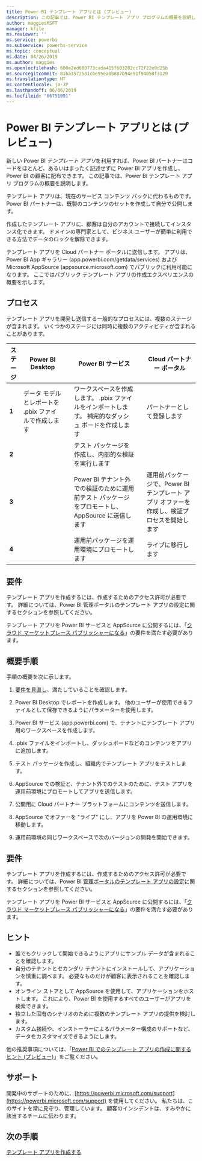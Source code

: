```yaml
---
title: Power BI テンプレート アプリとは (プレビュー)
description: この記事では、Power BI テンプレート アプリ プログラムの概要を説明します。 ほとんどまたはまったくコーディングしないで Power BI アプリを作成し、Power BI ユーザーに展開する方法を説明します。
author: maggiesMSFT
manager: kfile
ms.reviewer: ''
ms.service: powerbi
ms.subservice: powerbi-service
ms.topic: conceptual
ms.date: 04/26/2019
ms.author: maggies
ms.openlocfilehash: 600e2ed603773cada415f603202cc72f22e0d25b
ms.sourcegitcommit: 81ba3572531cbe95ea0b887b94e91f94050f3129
ms.translationtype: HT
ms.contentlocale: ja-JP
ms.lasthandoff: 06/06/2019
ms.locfileid: "66751091"
---
```

# <a name="what-are-power-bi-template-apps-preview"></a>Power BI テンプレート アプリとは (プレビュー)

新しい Power BI *テンプレート アプリ*を利用すれば、Power BI パートナーはコードをほとんど、あるいはまったく記述せずに Power BI アプリを作成し、Power BI の顧客に配布できます。  この記事では、Power BI テンプレート アプリ プログラムの概要を説明します。

テンプレート アプリは、現在のサービス コンテンツ パックに代わるものです。 Power BI パートナーは、既製のコンテンツのセットを作成して自分で公開します。  

作成したテンプレート アプリに、顧客は自分のアカウントで接続してインスタンス化できます。 ドメインの専門家として、ビジネス ユーザーが簡単に利用できる方法でデータのロックを解除できます。  

テンプレート アプリを Cloud パートナー ポータルに送信します。 アプリは、Power BI App ギャラリー (app.powerbi.com/getdata/services) および Microsoft AppSource (appsource.microsoft.com) でパブリックに利用可能になります。 ここではパブリック テンプレート アプリの作成エクスペリエンスの概要を示します。  

## <a name="process"></a>プロセス
テンプレート アプリを開発し送信する一般的なプロセスには、複数のステージが含まれます。 いくつかのステージには同時に複数のアクティビティが含まれることがあります。


| ステージ | Power BI Desktop |  |Power BI サービス  |  |Cloud パートナー ポータル  |
|---|--------|--|---------|---------|---------|
| **1** | データ モデルとレポートを .pbix ファイルで作成します |  | ワークスペースを作成します。 .pbix ファイルをインポートします。 補完的なダッシュ ボードを作成します  |  | パートナーとして登録します |
| **2** |  |  | テスト パッケージを作成し、内部的な検証を実行します        |  | |
| **3** | |  | Power BI テナント外での検証のために運用前テスト パッケージをプロモートし、AppSource に送信します  |  | 運用前パッケージで、Power BI テンプレート アプリ オファーを作成し、検証プロセスを開始します |
| **4** | |  | 運用前パッケージを運用環境にプロモートします |  | ライブに移行します |

## <a name="requirements"></a>要件

テンプレート アプリを作成するには、作成するためのアクセス許可が必要です。 詳細については、Power BI 管理ポータルのテンプレート アプリの設定に関するセクションを参照してください。 

テンプレート アプリを Power BI サービスと AppSource に公開するには、「[クラウド マーケットプレース パブリッシャーになる](https://docs.microsoft.com/azure/marketplace/become-publisher)」の要件を満たす必要があります。
 
## <a name="high-level-steps"></a>概要手順

手順の概要を次に示します。 

1. [要件を見直し](#requirements)、満たしていることを確認します。 

1. Power BI Desktop でレポートを作成します。 他のユーザーが使用できるファイルとして保存できるようにパラメーターを使用します。 

1. Power BI サービス (app.powerbi.com) で、テナントにテンプレート アプリ用のワークスペースを作成します。 

1. .pbix ファイルをインポートし、ダッシュボードなどのコンテンツをアプリに追加します。 

1. テスト パッケージを作成し、組織内でテンプレート アプリをテストします。 

1. AppSource での検証と、テナント外でのテストのために、テスト アプリを運用前環境にプロモートしてアプリを送信します。 

1. 公開用に Cloud パートナー プラットフォームにコンテンツを送信します。 

1. AppSource でオファーを "ライブ" にし、アプリを Power BI の運用環境に移動します。
2. 運用前環境の同じワークスペースで次のバージョンの開発を開始できます。 

## <a name="requirements"></a>要件

テンプレート アプリを作成するには、作成するためのアクセス許可が必要です。 詳細については、Power BI [管理ポータルのテンプレート アプリの設定](service-admin-portal.md#template-apps-settings-preview)に関するセクションを参照してください。 

テンプレート アプリを Power BI サービスと AppSource に公開するには、「[クラウド マーケットプレース パブリッシャーになる](https://docs.microsoft.com/azure/marketplace/become-publisher)」の要件を満たす必要があります。

## <a name="tips"></a>ヒント 

- 誰でもクリックして開始できるようにアプリにサンプル データが含まれることを確認します。 
- 自分のテナントとセカンダリ テナントにインストールして、アプリケーションを慎重に調べます。 必要なものだけが顧客に表示されることを確認します。 
- オンライン ストアとして AppSource を使用して、アプリケーションをホストします。 これにより、Power BI を使用するすべてのユーザーがアプリを検索できます。 
- 独立した固有のシナリオのために複数のテンプレート アプリの提供を検討します。 
- カスタム接続や、インストーラーによるパラメーター構成のサポートなど、データをカスタマイズできるようにします。

他の推奨事項については、「[Power BI でのテンプレート アプリの作成に関するヒント (プレビュー)](service-template-apps-tips.md)」をご覧ください。

## <a name="support"></a>サポート
開発中のサポートのために、[https://powerbi.microsoft.com/support](https://powerbi.microsoft.com/support) を使用してください。 私たちは、このサイトを常に見守り、管理しています。 顧客のインシデントは、すみやかに該当するチームに伝わります。

## <a name="next-steps"></a>次の手順

[テンプレート アプリを作成する](service-template-apps-create.md)